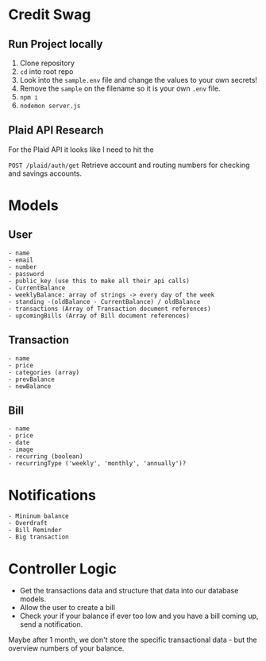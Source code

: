 # Credit Swag


## Run Project locally
1. Clone repository
2. `cd` into root repo
3. Look into the `sample.env` file and change the values to your own secrets!
4. Remove the `sample` on the filename so it is your own `.env` file. 
5. `npm i`
6. `nodemon server.js`

## Plaid API Research

For the Plaid API it looks like I need to hit the 

`POST /plaid/auth/get`
Retrieve account and routing numbers for checking and savings accounts.


# Models

## User
    - name
    - email
    - number
    - password
    - public_key (use this to make all their api calls)
    - CurrentBalance
    - weeklyBalance: array of strings -> every day of the week
    - standing -(oldBalance - CurrentBalance) / oldBalance
    - transactions (Array of Transaction document references)
    - upcomingBills (Array of Bill document references)

## Transaction
    - name
    - price
    - categories (array)
    - prevBalance
    - newBalance

## Bill
    - name
    - price
    - date
    - image
    - recurring (boolean)
    - recurringType ('weekly', 'monthly', 'annually')?

# Notifications
    - Mininum balance
    - Overdraft 
    - Bill Reminder
    - Big transaction

# Controller Logic

- Get the transactions data and structure that data into our database models.
- Allow the user to create a bill 
- Check your if your balance if ever too low and you have a bill coming up, send a notification.

Maybe after 1 month, we don't store the specific transactional data - but the overview numbers of your balance.
